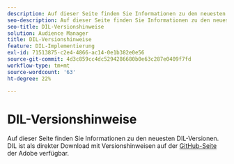 ```yaml
---
description: Auf dieser Seite finden Sie Informationen zu den neuesten DIL-Versionen.
seo-description: Auf dieser Seite finden Sie Informationen zu den neuesten DIL-Versionen.
seo-title: DIL-Versionshinweise
solution: Audience Manager
title: DIL-Versionshinweise
feature: DIL-Implementierung
exl-id: 71513875-c2e4-4866-ac14-0e1b382e0e56
source-git-commit: 4d3c859cc4dc5294286680b0e63c287e0409f7fd
workflow-type: tm+mt
source-wordcount: '63'
ht-degree: 22%

---
```


# DIL-Versionshinweise

Auf dieser Seite finden Sie Informationen zu den neuesten DIL-Versionen. DIL ist als direkter Download mit Versionshinweisen auf der [GitHub-Seite](https://github.com/Adobe-Marketing-Cloud/dil/releases) der Adobe verfügbar.
